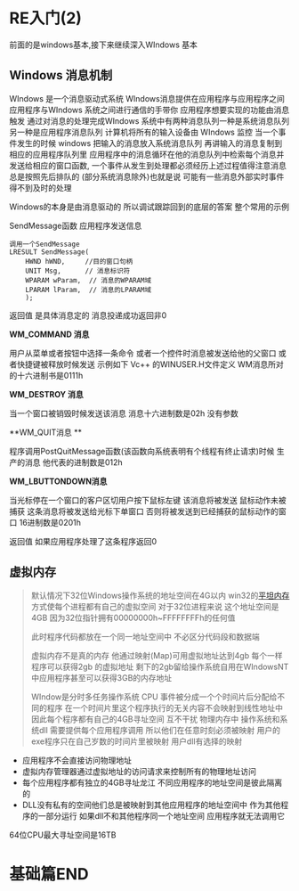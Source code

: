 # RE入门(2)

前面的是windows基本,接下来继续深入WIndows 基本

## Windows 消息机制

WIndows 是一个消息驱动式系统  WIndows消息提供在应用程序与应用程序之间 应用程序与WIndows 系统之间进行通信的手带你 应用程序想要实现的功能由消息触发 通过对消息的处理完成WIndows 系统中有两种消息队列一种是系统消息队列另一种是应用程序消息队列 计算机将所有的输入设备由 WIndows 监控 当一个事件发生的时候 windows 把输入的消息放入系统消息队列 再讲输入的消息复制到相应的应用程序队列里  应用程序中的消息循环在他的消息队列中检索每个消息并发送给相应的窗口函数, 一个事件从发生到处理都必须经历上述过程值得注意消息总是按照先后排队的 (部分系统消息除外)也就是说 可能有一些消息外部实时事件得不到及时的处理

Windows的本身是由消息驱动的 所以调试跟踪回到的底层的答案 整个常用的示例



SendMessage函数 应用程序发送信息

```
调用一个SendMessage
LRESULT SendMessage(
	HWND hWND,     //目的窗口句柄
	UNIT Msg,      // 消息标识符
	WPARAM wParam,  // 消息的WPARAM域
	LPARAM lParam,  // 消息的LPARAM域
	);
```

返回值 是具体消息定的 消息投递成功返回非0

**WM_COMMAND 消息**

用户从菜单或者按钮中选择一条命令 或者一个控件时消息被发送给他的父窗口 或者快捷键被释放时候发送 示例如下 Vc++ 的WINUSER.H文件定义 WM消息所对的十六进制书是0111h

**WM_DESTROY 消息**

当一个窗口被销毁时候发送该消息 消息十六进制数是02h 没有参数

**WM_QUIT消息 **

程序调用PostQuitMessage函数(该函数向系统表明有个线程有终止请求)时候  生产的消息 他代表的进制数是012h

**WM_LBUTTONDOWN消息**

当光标停在一个窗口的客户区切用户按下鼠标左键 该消息将被发送 鼠标动作未被捕获 这条消息将被发送给光标下单窗口 否则将被发送到已经捕获的鼠标动作的窗口 16进制数是0201h

返回值 如果应用程序处理了这条程序返回0

## 虚拟内存

> 默认情况下32位Windows操作系统的地址空间在4G以内 win32的[平坦内存](https://blog.csdn.net/yeahwell/article/details/8738064)方式使每个进程都有自己的虚拟空间 对于32位进程来说 这个地址空间是4GB 因为32位指针拥有00000000h~FFFFFFFFh的任何值
>
> 此时程序代码都放在一个同一地址空间中 不必区分代码段和数据端 
>
> 虚拟内存不是真的内存 他通过映射(Map)可用虚拟地址达到4gb 每个一样程序可以获得2gb 的虚拟地址 剩下的2gb留给操作系统自用在WIndowsNT中应用程序甚至可以获得3GB的内存地址
>
> WIndow是分时多任务操作系统 CPU 事件被分成一个个时间片后分配给不同的程序 在一个时间片里这个程序执行的无关内容不会映射到线性地址中 因此每个程序都有自己的4GB寻址空间 互不干扰  物理内存中 操作系统和系统dll 需要提供每个应用程序调用 所以他们在任意时刻必须被映射 用户的exe程序只在自己岁数的时间片里被映射 用户dll有选择的映射 

* 应用程序不会直接访问物理地址
* 虚拟内存管理器通过虚拟地址的访问请求来控制所有的物理地址访问
* 每个应用程序都有独立的4GB寻址龙江 不同应用程序的地址空间是彼此隔离的
* DLL没有私有的空间他们总是被映射到其他应用程序的地址空间中 作为其他程序的一部分运行  如果dll不和其他程序同一个地址空间 应用程序就无法调用它

64位CPU最大寻址空间是16TB



# 基础篇END
